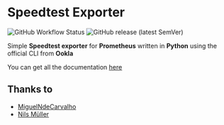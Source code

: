 # Speedtest Exporter

![GitHub Workflow Status](https://img.shields.io/github/workflow/status/home-ops/speedtest-exporter/Docker?style=for-the-badge) ![GitHub release (latest SemVer)](https://img.shields.io/github/v/release/home-ops/speedtest-exporter?style=for-the-badge)

Simple **Speedtest exporter** for **Prometheus** written in **Python** using the
official CLI from **Ookla**

You can get all the documentation [here](https://docs.miguelndecarvalho.pt/projects/speedtest-exporter/)

## Thanks to

- [MiguelNdeCarvalho](https://github.com/MiguelNdeCarvalho)
- [Nils Müller](https://github.com/tyriis)
